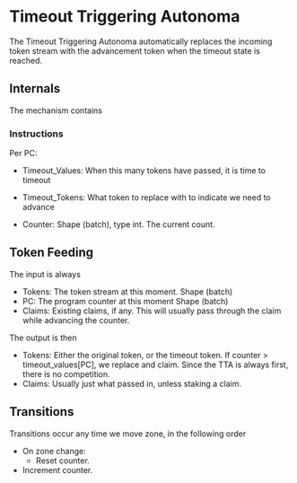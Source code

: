 # Timeout Triggering Autonoma

The Timeout Triggering Autonoma automatically replaces the incoming token stream with the advancement token when the timeout state is reached.

## Internals

The mechanism contains

### Instructions

Per PC:

- Timeout_Values: When this many tokens have passed, it is time to timeout
- Timeout_Tokens: What token to replace with to indicate we need to advance

- Counter: Shape (batch), type int. The current count.

## Token Feeding

The input is always

* Tokens: The token stream at this moment. Shape (batch)
* PC: The program counter at this moment Shape (batch)
* Claims: Existing claims, if any. This will usually pass through the claim while advancing the counter.

The output is then 

* Tokens: Either the original token, or the timeout token. If counter > timeout_values[PC], we replace and claim. Since the TTA is always first, there is no competition.
* Claims: Usually just what passed in, unless staking a claim.

## Transitions

Transitions occur any time we move zone, in the following order

* On zone change:
  * Reset counter. 
* Increment counter.

